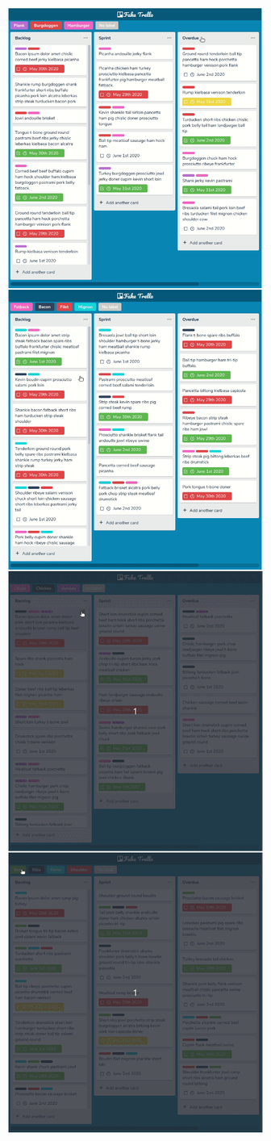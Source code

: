 <div align="center">
<img  src="mdMedia/1.gif" alt="" width="600px" />
<img  src="mdMedia/2.gif" alt="" width="600px" />
<img  src="mdMedia/3.gif" alt="" width="600px" />
<img  src="mdMedia/4.gif" alt="" width="600px" />
</div>
